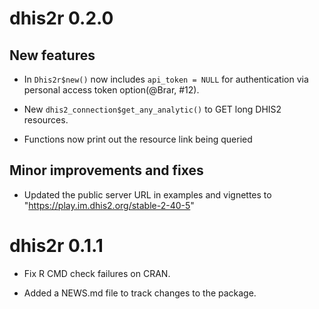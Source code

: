# dhis2r 0.2.0

## New features

* In `Dhis2r$new()` now includes `api_token = NULL` for authentication via personal access token option(@Brar, #12).

* New `dhis2_connection$get_any_analytic()` to GET long DHIS2 resources.

* Functions now print out the resource link being queried 

## Minor improvements and fixes

* Updated the public server URL in examples and vignettes to "https://play.im.dhis2.org/stable-2-40-5"

# dhis2r 0.1.1

* Fix R CMD check failures on CRAN.

* Added a NEWS.md file to track changes to the package.
